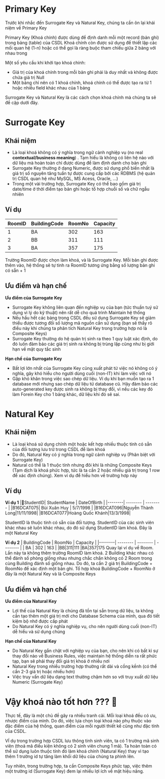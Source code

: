# Primary Key
Trước khi nhắc đến Surrogate Key và Natural Key, chúng ta cần ôn lại khái niệm về Primary Key

Primary Key (Khoá chính) được dùng để định danh mỗi một record (bản ghi) trong bảng (table) của CSDL
Khoá chính còn được sử dụng để thiết lập các mối quan hệ (1-n) hoặc có thể gọi là ràng buộc tham chiếu giữa 2 bảng với nhau trong
 
Một số yêu cầu khi khởi tạo khoá chính:
- Giá trị của khoá chính trong mỗi bản ghi phải là duy nhất và không được chứa giá trị Null
- Một bảng chỉ nên có 1 khoá chính, khoá chính có thể được tạo ra từ 1 hoặc nhiều field khác nhau của 1 bảng

Surrogate Key và Natural Key là các cách chọn khoá chính mà chúng ta sẽ đề cập dưới đây.
# Surrogate Key 
## Khái niệm 
- Là loại khoá không có ý nghĩa trong ngữ cảnh nghiệp vụ (no real **contextual/business meaning**) . Tạm hiểu là không có liên hệ nào với dữ liệu mà hoàn toàn chỉ được dùng để làm định danh cho bản ghi
- Surrogate Key thường ở dạng Numeric, được sử dụng phổ biến nhất là giá trị số nguyên tăng tuần tự được cung cấp bởi các RDBMS (hệ quản trị CSDL quan hệ như MySQL, MS Acess, Oracle, ...)
- Trong một vài trường hợp, Surrogate Key có thể bao gồm giá trị date/time ở thời điểm tạo bản ghi hoặc tổ hợp chuỗi số và chữ ngẫu nhiên 
## Ví dụ


|RoomID| BuildingCode | RoomNo | Capacity |
|--------| -------- | -------- | -------- |
|1| BA  | 302     | 163     |
|2|BB|311|111
|3|BA|357|175

Trường RoomID được chọn làm khoá, và là Surrogate Key. Mỗi bản ghi được thêm vào, hệ thống sẽ tự tinh ra RoomID tương ứng bằng số lượng bản ghi có sẵn + 1

## Ưu điểm và hạn chế
**Ưu điểm của Surrogate Key**
- Surrogate Key không liên quan đến nghiệp vụ của bạn (tức thuần tuý sử dụng vì lý do kỹ thuật) nên rất dễ cho quá trình Maintain hệ thống 
- Nếu hầu hết các bảng trong CSDL đều sử dụng Surrogate Key sẽ giảm thiểu được tương đối số lượng mã nguồn cần sử dụng (bạn sẽ thấy rõ điều này khi chúng ta phân tích Natural Key trong trường hợp nó là Composite Keys)
- Surrogate Key thường do hệ quản trị sinh ra theo 1 quy luật xác định, do đó luôn đảm bảo các giá trị sinh ra không bị trùng lặp cũng như bị giới hạn về mặt quy tắc sinh

**Hạn chế của Surrogate Key**
- Bất lợi lớn nhất của Surrogate Key cũng xuất phát từ việc nó không có ý nghĩa, gây khó hiểu cho người dùng cuối (non-IT) khi làm việc với nó
- Gặp khó khăn trong việc sao chép dữ liệu. Ví dụ khi bạn muốn tạo ra 1 database mới nhưng sao chép dữ liệu từ database cũ. Hãy đảm bảo các auto-generated key được sinh ra không bị thay đổi, vì nếu các key đó làm Forein Key cho 1 bảng khác, dữ liệu khi đó sẽ sai.
# Natural Key
## Khái niệm
- Là loại khoá sử dụng chính một hoặc kết hợp nhiều thuộc tính có sẵn của đối tượng lưu trữ trong CSDL để làm khoá
- Do đó, Natural Key có ý nghĩa trong ngữ cảnh nghiệp vụ (Phân biệt với Surrogate Key)
- Natural có thể là 1 thuộc tính nhưng đôi khi là những Composite Keys (Tạm dịch là khoá phức hợp, tức là ta cần 2 hoặc nhiều giá trị trong 1 row để xác định chúng). Xem ví dụ để hiểu hơn về trường hơp này
## Ví dụ
**Ví dụ 1**
|StudentID| StudentName | DateOfBirth |
|--------| -------- | -------- | 
|B16DCAT075| Bùi Xuân Huy  | 5/7/1998     | 
|B16DCAT096|Nguyễn Thành Long|11/11/1998|
|B16DCAT077|Hoàng Quốc Khánh|13/3/1998|

StudentID là thuộc tính có sẵn của đối tượng. StudentID của các sinh viên khác nhau sẽ luôn khác nhau, do đó sử dụng StudentID làm khoá. Đây là một Natural Key

**Ví dụ 2**
| BuildingCode | RoomNo | Capacity |
|--------| -------- | -------- | -------- |
| BA  | 302     | 163     |
|BB|311|111
|BA|357|175
Quay lại ví dụ về Room. Lần này ta không thêm trường RoomID làm khoá. 2 Building khác nhau có thể đánh số phòng giống nhau nhưng chắc chắn không có 2 Room trong cùng Building đánh số giống nhau. Do đó, ta cần 2 giá trị BuildingCode + RoomNo để xác định một bản ghi. Tổ hợp khoá BuildingCode + RoomNo ở đây là một Natural Key và là Composite Keys 

## Ưu điểm và hạn chế
**Ưu điểm của Natural Key**
- Lợi thế của Natural Key là chúng đã tồn tại sẵn trong dữ liệu, ta không cần tạo thêm một giá trị mới cho Database Schema của mình, qua đó tiết kiệm bộ nhớ được cấp phát
- Do Natural Key có ý nghĩa nghiệp vụ, cho nên người dùng cuối (non-IT) dễ hiểu và sử dụng chúng

**Hạn chế của Natural Key**
- Do Natural Key gắn chặt với nghiệp vụ của bạn, cho nên khi có bất kì sự thay đổi nào về Business Rules, việc maintain hệ thống diễn ra rất phức tạp, bạn sẽ phải thay đổi giá trị khoá ở nhiều nơi
- Natural Key trong nhiều trường hợp thường rất dài và cồng kềnh (có thể cần 2-3 giá trị hoặc nhiều hơn)
- Việc truy vấn dữ liệu dạng text thường chậm hơn so với truy xuất dữ liệu Numeric (Surrogate Key)

# Vậy khoá nào tốt hơn ??? :thinking:
Thực tế, đây là một chủ đề gây ra nhiều tranh cãi. Mỗi loại khoá đều có ưu, nhược điểm của mình. Do đó, việc lựa chọn loại khoá nào phụ thuộc vào đặc điểm của hệ thống, quan điểm của mỗi người thiết kế cũng như đặc tính của CSDL.

VÍ dụ trong trường hợp CSDL lưu thông tinh sinh viên, ta có 1 trường mã sinh viên  (thoả mã điều kiện không có 2 sinh viên chung 1 mã). Ta hoàn toàn có thể sử dụng luôn thuộc tính đó làm khoá chính (Natural Key) thay vì tạo thêm 1 trường id tự tăng làm khối dữ liệu của chúng ta phình lên.

Tuy nhiên, trong trường hợp, ta cần Composite Keys phức tạp, việc thêm một trường id (Surrogate Key) đem lại nhiều lợi ích về mặt hiệu năng.